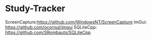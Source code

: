 # Study-Tracker


ScreenCapture:https://github.com/WindowsNT/ScreenCapture
ImGui: https://github.com/ocornut/imgui
SQLiteCpp: https://github.com/SRombauts/SQLiteCpp